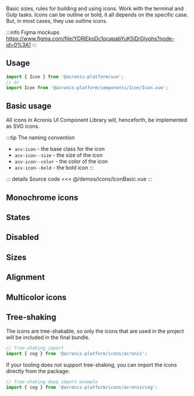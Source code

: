 Basic sizes, rules for building and using icons. Work with the terminal and Gulp tasks. Icons can be outline or bold, it all depends on the specific case. But, in most cases, they use outline icons.

:::info Figma mockups
https://www.figma.com/file/YDRlEkpDc1qcapabYuK5ID/Glyphs?node-id=0%3A1
:::

## Usage

```javascript
import { Icon } from '@acronis-platform/vue';
// or
import Icon from '@acronis-platform/components/Icon/Icon.vue';
```

## Basic usage

All icons in Acronis UI Component Library will, henceforth, be implemented as SVG icons.

:::tip
The naming convention

- `acv-icon` - the base class for the icon
- `acv-icon--size` - the size of the icon
- `acv-icon--color` - the color of the icon
- `acv-icon--bold` - the bold icon
:::

<IconBasic />

::: details Source code
<<< @/demos/icons/IconBasic.vue
:::

## Monochrome icons

<IconMonochrome />

## States

<IconStates />

## Disabled

<IconDisabled />

## Sizes

<IconSizes />

## Alignment

<IconAlignment />

## Multicolor icons

<IconMulticolor />

## Tree-shaking

The icons are tree-shakable, so only the icons that are used in the project will be included in the final bundle.

```javascript
// Tree-shaking import
import { cog } from '@acronis-platform/icons/acronis';
```

If your tooling does not support tree-shaking, you can import the icons directly from the package:

```javascript
// Tree-shaking deep import example
import { cog } from '@acronis-platform/icons/acronis/cog';
```
